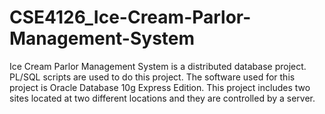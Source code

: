 # CSE4126_Ice-Cream-Parlor-Management-System

Ice Cream Parlor Management System is a distributed database project. PL/SQL scripts are used to do this project. The software used for this project is Oracle Database 10g Express Edition. This project includes two sites located at two different locations and they are controlled by a server.
